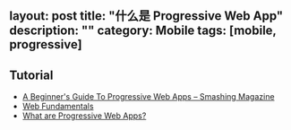 layout: post
title: "什么是 Progressive Web App"
description: ""
category: Mobile
tags: [mobile, progressive]
---

## Tutorial

- [A Beginner's Guide To Progressive Web Apps – Smashing Magazine](https://www.smashingmagazine.com/2016/08/a-beginners-guide-to-progressive-web-apps/)
- [Web Fundamentals](https://developers.google.com/web/fundamentals/?hl=en)
- [What are Progressive Web Apps?](http://blog.ionic.io/what-is-a-progressive-web-app/)
